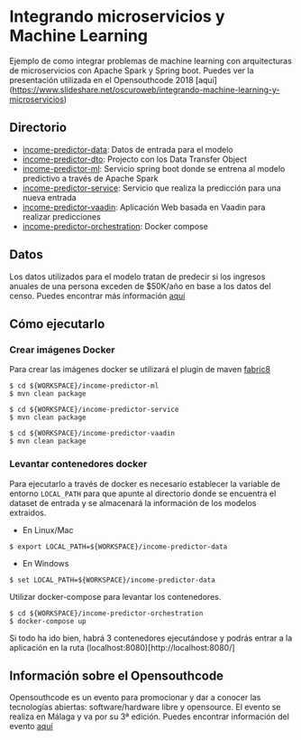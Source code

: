 # Integrando microservicios y Machine Learning

Ejemplo de como integrar problemas de machine learning con arquitecturas de microservicios con Apache Spark y Spring boot. Puedes ver la presentación utilizada en el Opensouthcode 2018 [aquí] (https://www.slideshare.net/oscuroweb/integrando-machine-learning-y-microservicios)

## Directorio

- [income-predictor-data](https://github.com/oscuroweb/opensouthcode-ml-microservices/tree/master/income-predictor-data/input-data): Datos de entrada para el modelo
- [income-predictor-dto](https://github.com/oscuroweb/opensouthcode-ml-microservices/tree/master/income-predictor-dto): Projecto con los Data Transfer Object
- [income-predictor-ml](https://github.com/oscuroweb/opensouthcode-ml-microservices/tree/master/income-predictor-ml): Servicio spring boot donde se entrena al modelo predictivo a través de Apache Spark
- [income-predictor-service](https://github.com/oscuroweb/opensouthcode-ml-microservices/tree/master/income-predictor-service): Servicio que realiza la predicción para una nueva entrada
- [income-predictor-vaadin](https://github.com/oscuroweb/opensouthcode-ml-microservices/tree/master/income-predictor-vaadin): Aplicación Web basada en Vaadin para realizar predicciones
- [income-predictor-orchestration](https://github.com/oscuroweb/opensouthcode-ml-microservices/tree/master/income-predictor-orchestration): Docker compose

## Datos

Los datos utilizados para el modelo tratan de predecir si los ingresos anuales de una persona exceden de $50K/año en base a los datos del censo. Puedes encontrar más información [aquí](https://archive.ics.uci.edu/ml/datasets/Adult)

## Cómo ejecutarlo

### Crear imágenes Docker

Para crear las imágenes docker se utilizará el plugin de maven [fabric8](http://dmp.fabric8.io/)

```
$ cd ${WORKSPACE}/income-predictor-ml
$ mvn clean package

$ cd ${WORKSPACE}/income-predictor-service
$ mvn clean package

$ cd ${WORKSPACE}/income-predictor-vaadin
$ mvn clean package
```

### Levantar contenedores docker

Para ejecutarlo a través de docker es necesario establecer la variable de entorno ```LOCAL_PATH``` para que apunte al directorio donde se encuentra el dataset de entrada y se almacenará la información de los modelos extraidos.

- En Linux/Mac
```
$ export LOCAL_PATH=${WORKSPACE}/income-predictor-data
```

- En Windows
```
$ set LOCAL_PATH=${WORKSPACE}/income-predictor-data
```

Utilizar docker-compose para levantar los contenedores.
```
$ cd ${WORKSPACE}/income-predictor-orchestration
$ docker-compose up
```

Si todo ha ido bien, habrá 3 contenedores ejecutándose y podrás entrar a la aplicación en la ruta (localhost:8080)[http://localhost:8080/]

## Información sobre el Opensouthcode

Opensouthcode es un evento para promocionar y dar a conocer las tecnologías abiertas: software/hardware libre y opensource. El evento se realiza en Málaga y va por su 3ª edición. Puedes encontrar información del evento [aquí](https://www.opensouthcode.org/conferences/opensouthcode2018)


